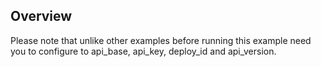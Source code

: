 ## Overview

Please note that unlike other examples before running this example need you to configure to api_base, api_key, deploy_id and api_version.

